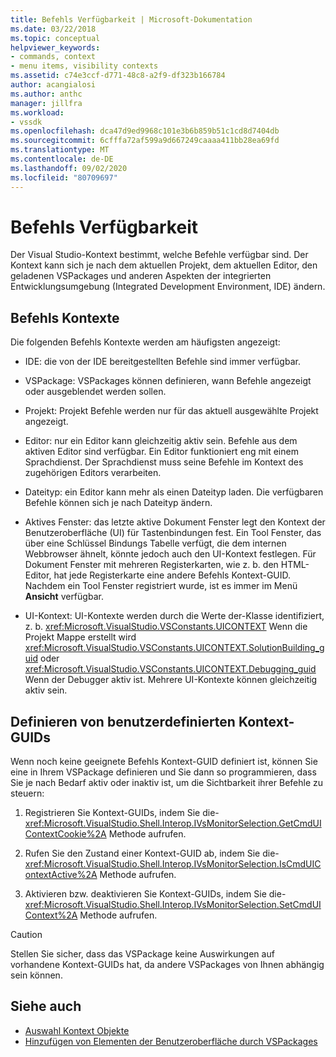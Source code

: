 ```yaml
---
title: Befehls Verfügbarkeit | Microsoft-Dokumentation
ms.date: 03/22/2018
ms.topic: conceptual
helpviewer_keywords:
- commands, context
- menu items, visibility contexts
ms.assetid: c74e3ccf-d771-48c8-a2f9-df323b166784
author: acangialosi
ms.author: anthc
manager: jillfra
ms.workload:
- vssdk
ms.openlocfilehash: dca47d9ed9968c101e3b6b859b51c1cd8d7404db
ms.sourcegitcommit: 6cfffa72af599a9d667249caaaa411bb28ea69fd
ms.translationtype: MT
ms.contentlocale: de-DE
ms.lasthandoff: 09/02/2020
ms.locfileid: "80709697"
---
```

# <a name="command-availability"></a>Befehls Verfügbarkeit

Der Visual Studio-Kontext bestimmt, welche Befehle verfügbar sind. Der Kontext kann sich je nach dem aktuellen Projekt, dem aktuellen Editor, den geladenen VSPackages und anderen Aspekten der integrierten Entwicklungsumgebung (Integrated Development Environment, IDE) ändern.

## <a name="command-contexts"></a>Befehls Kontexte

Die folgenden Befehls Kontexte werden am häufigsten angezeigt:

- IDE: die von der IDE bereitgestellten Befehle sind immer verfügbar.

- VSPackage: VSPackages können definieren, wann Befehle angezeigt oder ausgeblendet werden sollen.

- Projekt: Projekt Befehle werden nur für das aktuell ausgewählte Projekt angezeigt.

- Editor: nur ein Editor kann gleichzeitig aktiv sein. Befehle aus dem aktiven Editor sind verfügbar. Ein Editor funktioniert eng mit einem Sprachdienst. Der Sprachdienst muss seine Befehle im Kontext des zugehörigen Editors verarbeiten.

- Dateityp: ein Editor kann mehr als einen Dateityp laden. Die verfügbaren Befehle können sich je nach Dateityp ändern.

- Aktives Fenster: das letzte aktive Dokument Fenster legt den Kontext der Benutzeroberfläche (UI) für Tastenbindungen fest. Ein Tool Fenster, das über eine Schlüssel Bindungs Tabelle verfügt, die dem internen Webbrowser ähnelt, könnte jedoch auch den UI-Kontext festlegen. Für Dokument Fenster mit mehreren Registerkarten, wie z. b. den HTML-Editor, hat jede Registerkarte eine andere Befehls Kontext-GUID. Nachdem ein Tool Fenster registriert wurde, ist es immer im Menü **Ansicht** verfügbar.

- UI-Kontext: UI-Kontexte werden durch die Werte der-Klasse identifiziert, z. b. <xref:Microsoft.VisualStudio.VSConstants.UICONTEXT> Wenn die Projekt Mappe erstellt wird <xref:Microsoft.VisualStudio.VSConstants.UICONTEXT.SolutionBuilding_guid> oder <xref:Microsoft.VisualStudio.VSConstants.UICONTEXT.Debugging_guid> Wenn der Debugger aktiv ist. Mehrere UI-Kontexte können gleichzeitig aktiv sein.

## <a name="define-custom-context-guids"></a>Definieren von benutzerdefinierten Kontext-GUIDs

Wenn noch keine geeignete Befehls Kontext-GUID definiert ist, können Sie eine in Ihrem VSPackage definieren und Sie dann so programmieren, dass Sie je nach Bedarf aktiv oder inaktiv ist, um die Sichtbarkeit ihrer Befehle zu steuern:

1. Registrieren Sie Kontext-GUIDs, indem Sie die- <xref:Microsoft.VisualStudio.Shell.Interop.IVsMonitorSelection.GetCmdUIContextCookie%2A> Methode aufrufen.

2. Rufen Sie den Zustand einer Kontext-GUID ab, indem Sie die- <xref:Microsoft.VisualStudio.Shell.Interop.IVsMonitorSelection.IsCmdUIContextActive%2A> Methode aufrufen.

3. Aktivieren bzw. deaktivieren Sie Kontext-GUIDs, indem Sie die- <xref:Microsoft.VisualStudio.Shell.Interop.IVsMonitorSelection.SetCmdUIContext%2A> Methode aufrufen.

> [!CAUTION]
> Stellen Sie sicher, dass das VSPackage keine Auswirkungen auf vorhandene Kontext-GUIDs hat, da andere VSPackages von Ihnen abhängig sein können.

## <a name="see-also"></a>Siehe auch

- [Auswahl Kontext Objekte](../../extensibility/internals/selection-context-objects.md)
- [Hinzufügen von Elementen der Benutzeroberfläche durch VSPackages](../../extensibility/internals/how-vspackages-add-user-interface-elements.md)

